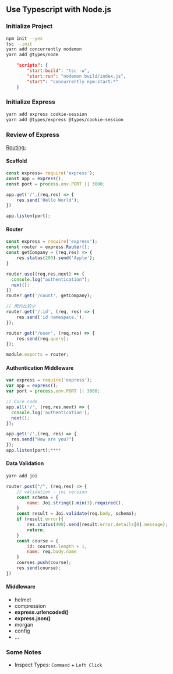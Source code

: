 ## Use Typescript with Node.js

### Initialize Project
```sh
npm init --yes
tsc --init
yarn add concurrently nodemon
yarn add @types/node
```
```json
	"scripts": {
		"start:build": "tsc -w",
		"start:run": "nodemon build/index.js",
		"start": "concurrently npm:start:*"
	}
```

### Initialize Express
```sh
yarn add express cookie-session
yarn add @types/express @types/cookie-session
```

### Review of Express
[Routing](https://expressjs.com/zh-cn/guide/routing.html);

#### Scaffold
```javascript
const express= require('express');
const app = express();
const port = process.env.PORT || 3000;

app.get('/',(req,res) => {
    res.send('Hello World');
})

app.listen(port);
```

#### Router
```javascript
const express = require('express');
const router = express.Router();
const getCompany = (req,res) => {
    res.status(200).send('Apple');
}

router.use((req,res,next) => {
  console.log("authentication");
  next();
})
router.get('/count', getCompany);

// 用的比较少
router.get('/:id', (req, res) => {
	res.send('id namespace.');
});

router.get("/user", (req,res) => {
    res.send(req.query);
});

module.exports = router;
```

#### Authentication Middleware
```javascript
var express = require('express');
var app = express();
var port = process.env.PORT || 3000;

// Core code
app.all('/', (req,res,next) => {
  console.log('authentication');
  next();
});

app.get('/',(req, res) => {
  res.send("How are you?")
});
app.listen(port);****
```

#### Data Validation
```sh
yarn add joi
```
```javascript
router.post("/", (req,res) => {
    // validation - joi version
    const schema = {
        name: Joi.string().min(3).required(),
    }
    const result = Joi.validate(req.body, schema);
    if (result.error){
        res.status(400).send(result.error.details[0].message);
        return;
    }
    const course = {
        id: courses.length + 1,
        name: req.body.name
    }
    courses.push(course);
    res.send(course);
})
```

#### Middleware
- helmet
- compression
- **express.urlencoded()**
- **express.json()**
- morgan
- config
- ...

### Some Notes
- Inspect Types: `Command` + `Left Click`